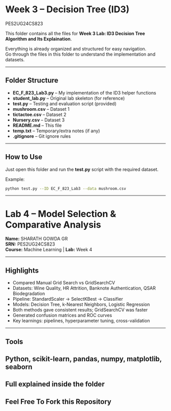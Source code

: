 # Week 3 – Decision Tree (ID3)

PES2UG24CS823

This folder contains all the files for **Week 3 Lab: ID3 Decision Tree Algorithm and Its Explaination**.

Everything is already organized and structured for easy navigation.  
Go through the files in this folder to understand the implementation and datasets.

---

## Folder Structure
- **EC_F_823_Lab3.py** – My implementation of the ID3 helper functions
- **student_lab.py** – Original lab skeleton (for reference)
- **test.py** – Testing and evaluation script (provided)
- **mushroom.csv** – Dataset 1
- **tictactoe.csv** – Dataset 2
- **Nursery.csv** – Dataset 3
- **README.md** – This file
- **temp.txt** – Temporary/extra notes (if any)
- **.gitignore** – Git ignore rules

---

## How to Use
Just open this folder and run the **test.py** script with the required dataset.

Example:
```bash
python test.py --ID EC_F_823_Lab3 --data mushroom.csv
```

---

# Lab 4 – Model Selection & Comparative Analysis  

**Name:** SHARATH GOWDA GR  
**SRN:** PES2UG24CS823  
**Course:** Machine Learning | **Lab:** Week 4  

---

## Highlights  
- Compared Manual Grid Search vs GridSearchCV  
- Datasets: Wine Quality, HR Attrition, Banknote Authentication, QSAR Biodegradation  
- Pipeline: StandardScaler → SelectKBest → Classifier  
- Models: Decision Tree, k-Nearest Neighbors, Logistic Regression  
- Both methods gave consistent results; GridSearchCV was faster  
- Generated confusion matrices and ROC curves  
- Key learnings: pipelines, hyperparameter tuning, cross-validation  

---

## Tools  
Python, scikit-learn, pandas, numpy, matplotlib, seaborn  
---

## Full explained inside the folder
## Feel Free To Fork this Repository
